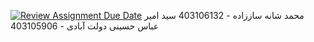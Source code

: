 [![Review Assignment Due Date](https://classroom.github.com/assets/deadline-readme-button-22041afd0340ce965d47ae6ef1cefeee28c7c493a6346c4f15d667ab976d596c.svg)](https://classroom.github.com/a/iDQJgb-p)
محمد شانه ساززاده - 403106132
سید امیر عباس حسینی دولت آبادی - 403105906
